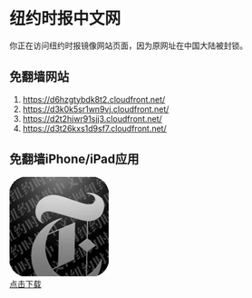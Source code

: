 <h1>纽约时报中文网</h1>
<p>你正在访问纽约时报镜像网站页面，因为原网址在中国大陆被封锁。</p>
<h2>免翻墙网站</h2>
<ol>
<li><a href="https://d6hzgtybdk8t2.cloudfront.net/" target="1">https://d6hzgtybdk8t2.cloudfront.net/</a></li>
<li><a href="https://d3k0k5sr1wn9vj.cloudfront.net/" target="2">https://d3k0k5sr1wn9vj.cloudfront.net/</a></li>
<li><a href="https://d2t2hjwr91sjj3.cloudfront.net/" target="3">https://d2t2hjwr91sjj3.cloudfront.net/</a></li>
<li><a href="https://d3t26kxs1d9sf7.cloudfront.net/" target="4">https://d3t26kxs1d9sf7.cloudfront.net/</a></li>
</ol>
<h2>免翻墙iPhone/iPad应用</h2>
<p>
	<a href="https://itunes.apple.com/cn/app/niu-yue-shi-bao-zhong-wen-wang/id807498298?mt=8">
		<img src="icon175x175.jpeg" />
		<br/>点击下载
	</a>
</p>